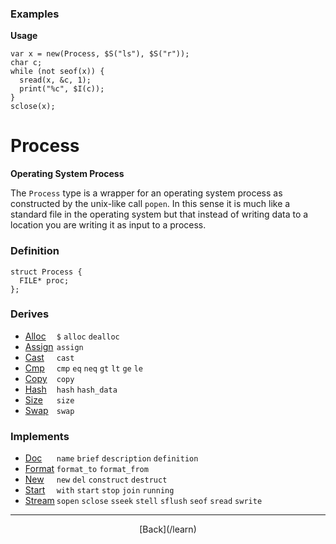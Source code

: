   <div class="row">
  <div class="col-xs-6 col-md-6">

### Examples

__Usage__

    var x = new(Process, $S("ls"), $S("r"));
    char c;
    while (not seof(x)) {
      sread(x, &c, 1);
      print("%c", $I(c));
    }
    sclose(x);
    



  </div>
  <div class="col-xs-6 col-md-6">

# Process
__Operating System Process__

The `Process` type is a wrapper for an operating system process as constructed by the unix-like call `popen`. In this sense it is much like a standard file in the operating system but that instead of writing data to a location you are writing it as input to a process.

### Definition

    struct Process {
      FILE* proc;
    };
    

### Derives

* <span style="width:50px; float:left;">[Alloc](/learn/alloc)</span>`$` `alloc` `dealloc` 
* <span style="width:50px; float:left;">[Assign](/learn/assign)</span>`assign` 
* <span style="width:50px; float:left;">[Cast](/learn/cast)</span>`cast` 
* <span style="width:50px; float:left;">[Cmp](/learn/cmp)</span>`cmp` `eq` `neq` `gt` `lt` `ge` `le` 
* <span style="width:50px; float:left;">[Copy](/learn/copy)</span>`copy` 
* <span style="width:50px; float:left;">[Hash](/learn/hash)</span>`hash` `hash_data` 
* <span style="width:50px; float:left;">[Size](/learn/size)</span>`size` 
* <span style="width:50px; float:left;">[Swap](/learn/swap)</span>`swap` 
### Implements

* <span style="width:50px; float:left;">[Doc](/learn/doc)</span>`name` `brief` `description` `definition` 
* <span style="width:50px; float:left;">[Format](/learn/format)</span>`format_to` `format_from` 
* <span style="width:50px; float:left;">[New](/learn/new)</span>`new` `del` `construct` `destruct` 
* <span style="width:50px; float:left;">[Start](/learn/start)</span>`with` `start` `stop` `join` `running` 
* <span style="width:50px; float:left;">[Stream](/learn/stream)</span>`sopen` `sclose` `sseek` `stell` `sflush` `seof` `sread` `swrite` 

* * *

  <p style="text-align:center;">
[Back](/learn)
  </p>

  </div>
  </div>
